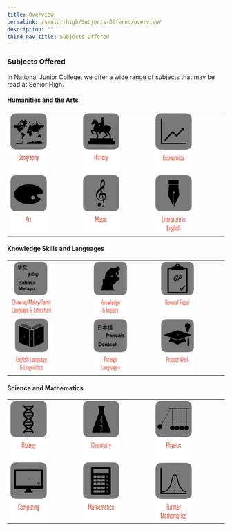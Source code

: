 ```yaml
---
title: Overview
permalink: /senior-high/Subjects-Offered/overview/
description: ""
third_nav_title: Subjects Offered
---
```

### Subjects Offered

In National Junior College, we offer a wide range of subjects that may be read at Senior High.

#### Humanities and the Arts

|  |  |  |
|---|---|---|
| <a href="https://moe-nationaljc-staging.netlify.app/senior-high/subjects-offered/geography"><img src="/images/b1.png" style="width:55%"></a> | <a href="https://moe-nationaljc-staging.netlify.app/senior-high/subjects-offered/history"><img src="/images/b2.png" style="width:55%"></a> | <a href="https://moe-nationaljc-staging.netlify.app/senior-high/subjects-offered/economics"><img src="/images/b3.png" style="width:55%"></a> |
| <a href="https://moe-nationaljc-staging.netlify.app/art-elective-programme/senior-high-aep"><img src="/images/b4.png" style="width:55%"></a> | <a href="web"><img src="/images/b5.png" style="width:55%"></a> | <a href="web"><img src="/images/b6.png" style="width:55%"></a> |


#### Knowledge Skills and Languages

|  |  |  |
|---|---|---|
| <a href="web"><img src="/images/b7.png" style="width:55%"></a> | <a href="web"><img src="/images/b8.png" style="width:55%"></a> | <a href="web"><img src="/images/b9.png" style="width:55%"></a> |
| <a href="web"><img src="/images/b10.png" style="width:55%"></a> | <a href="web"><img src="/images/b11.png" style="width:55%"></a> | <a href="web"><img src="/images/b12.png" style="width:55%"></a> |


#### Science and Mathematics

|  |  |  |
|---|---|---|
| <a href="web"><img src="/images/b13.png" style="width:55%"></a> | <a href="web"><img src="/images/b14.png" style="width:55%"></a> | <a href="web"><img src="/images/b15.png" style="width:55%"></a> |
| <a href="web"><img src="/images/b16.png" style="width:55%"></a> | <a href="web"><img src="/images/b17.png" style="width:55%"></a> | <a href="web"><img src="/images/b18.png" style="width:55%"></a> |